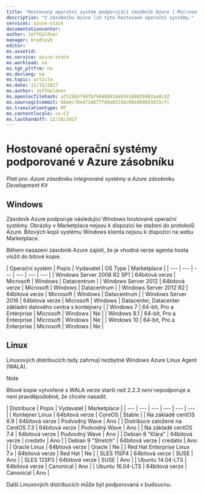 ```yaml
---
title: "Hostovaný operační systém podporující zásobník Azure | Microsoft Docs"
description: "V zásobníku Azure lze tyto hostované operační systémy."
services: azure-stack
documentationcenter: 
author: JeffGoldner
manager: bradleyb
editor: 
ms.assetid: 
ms.service: azure-stack
ms.workload: na
ms.tgt_pltfrm: na
ms.devlang: na
ms.topic: article
ms.date: 12/15/2017
ms.author: JeffGoldner
ms.openlocfilehash: af524b5f40fb79648d91deb54186826902aa8cd2
ms.sourcegitcommit: 68aec76e471d677fd9a6333dc60ed098d1072cfc
ms.translationtype: MT
ms.contentlocale: cs-CZ
ms.lasthandoff: 12/18/2017
---
```

# <a name="guest-operating-systems-supported-on-azure-stack"></a>Hostované operační systémy podporované v Azure zásobníku

*Platí pro: Azure zásobníku integrované systémy a Azure zásobníku Development Kit*

## <a name="windows"></a>Windows
Zásobník Azure podporuje následující Windows hostované operační systémy. Obrázky v Marketplace nejsou k dispozici ke stažení do protokolů Azure. Bitových kopií systému Windows klienta nejsou k dispozici na webu Marketplace.

Během nasazení zásobník Azure zajistí, že je vhodná verze agenta hosta vložit do bitové kopie.

| Operační systém | Popis | Vydavatel | OS Type | Marketplace |
| --- | --- | --- | --- | --- | --- |
| Windows Server 2008 R2 SP1 | 64bitová verze | Microsoft | Windows | Datacentrum |
| Windows Server 2012 | 64bitová verze | Microsoft | Windows | Datacentrum |
| Windows Server 2012 R2 | 64bitová verze | Microsoft | Windows | Datacentrum |
| Windows Server 2016 | 64bitová verze | Microsoft | Windows | Datacenter, Datacenter základní datového centra s kontejnery |
| Windows 7 | 64-bit, Pro a Enterprise | Microsoft | Windows | Ne |
| Windows 8.1 | 64-bit, Pro a Enterprise | Microsoft | Windows | Ne |
| Windows 10 | 64-bit, Pro a Enterprise | Microsoft | Windows | Ne |

## <a name="linux"></a>Linux

Linuxových distribucích tady zahrnují nezbytné Windows Azure Linux Agent (WALA). 

> [!NOTE]
> Bitové kopie vytvořené s WALA verze starší než 2.2.3 *není* nepodporuje a není pravděpodobné, že chcete nasadit.

| Distribuce | Popis | Vydavatel | Marketplace |
| --- | --- | --- | --- | --- | --- |
| Kontejner Linux |  64bitová verze | CoreOS | Stable |
| Na základě centOS 6.9 | 64bitová verze | Podvodný Wave | Ano |
| Distribuce založené na CentOS 7.3 | 64bitová verze | Podvodný Wave | Ano |
| Na základě centOS 7.4 | 64bitová verze | Podvodný Wave | Ano |
| Debian 8 "Klára" | 64bitová verze | credativ |  Ano |
| Debian 9 "Stretch" | 64bitová verze | credativ | Ano |
| Oracle Linux | 64bitová verze | Oracle | Ne |
| Red Hat Enterprise Linux 7.x | 64bitová verze | Red Hat | Ne |
| SLES 11SP4 | 64bitová verze | SUSE | Ano |
| SLES 12SP3 | 64bitová verze | SUSE | Ano |
| Ubuntu 14.04-LTS | 64bitová verze | Canonical | Ano |
| Ubuntu 16.04-LTS | 64bitová verze | Canonical | Ano |

Další Linuxových distribucích může být podporovaná v budoucnu.




